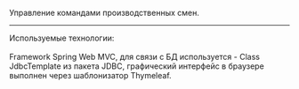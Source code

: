 Управление командами производственных смен. 
<hr>

Используемые технологии:  
<br>
Framework Spring Web MVC, для связи с БД используется - Class JdbcTemplate из пакета JDBC, графический интерфейс в браузере выполнен через шаблонизатор Thymeleaf.
